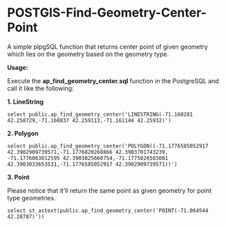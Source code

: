# POSTGIS-Find-Geometry-Center-Point
A simple plpgSQL function that returns center point of given geometry which lies on the geometry based on the geometry type.


**Usage:**

Execute the **ap_find_geometry_center.sql** function in the PostgreSQL and call it like the following:

**1. LineString**
    
    select public.ap_find_geometry_center('LINESTRING(-71.160281 42.258729,-71.160837 42.259113,-71.161144 42.25932)')
    
**2. Polygon**

    select public.ap_find_geometry_center('POLYGON((-71.1776585052917 42.3902909739571,-71.1776820268866 42.3903701743239,
    -71.1776063012595 42.3903825660754,-71.1775826583081 42.3903033653531,-71.1776585052917 42.3902909739571))')
    
**3. Point**

Please notice that it'll return the same point as given geometry for point type geometries.

    select st_astext(public.ap_find_geometry_center('POINT(-71.064544 42.28787)'))
